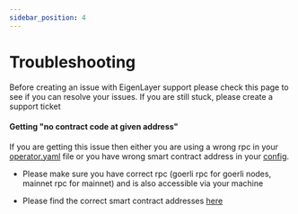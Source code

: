 ```yaml
---
sidebar_position: 4
---
```


# Troubleshooting
Before creating an issue with EigenLayer support please check this page to see if you can resolve your issues. If you are still stuck, please create a support ticket

#### Getting "no contract code at given address"
If you are getting this issue then either you are using a wrong rpc in your [operator.yaml](https://github.com/Layr-Labs/eigenlayer-cli/blob/master/pkg/operator/config/operator-config-example.yaml#L32) file or you have wrong smart contract address in your [config](https://github.com/Layr-Labs/eigenlayer-cli/blob/master/pkg/operator/config/operator-config-example.yaml#L25).

* Please make sure you have correct rpc (goerli rpc for goerli nodes, mainnet rpc for mainnet) and is also accessible via your machine

* Please find the correct smart contract addresses [here](https://docs.eigenlayer.xyz/operator-guides/operator-installation#goerli-smart-contract-addresses)